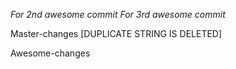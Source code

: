 *For 2nd awesome commit*
*For 3rd awesome commit*

Master-changes
[DUPLICATE STRING IS DELETED]

Awesome-changes